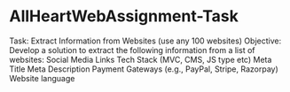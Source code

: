 # AllHeartWebAssignment-Task
Task: Extract Information from Websites (use any 100 websites) Objective: Develop a solution to extract the following information from a list of websites:  Social Media Links Tech Stack (MVC, CMS, JS type etc) Meta Title Meta Description Payment Gateways (e.g., PayPal, Stripe, Razorpay) Website language

